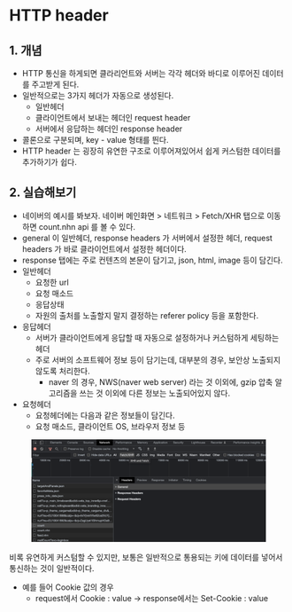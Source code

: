 # HTTP header

## 1. 개념&#x20;

* HTTP 통신을 하게되면 클라리언트와 서버는 각각 헤더와 바디로 이루어진 데이터를 주고받게 된다.&#x20;
* 일반적으로는 3가지 헤더가 자동으로 생성된다.&#x20;
  * 일반헤더&#x20;
  * 클라이언트에서 보내는 헤더인 request header&#x20;
  * 서버에서 응답하는 헤더인 response header&#x20;
* 콜론으로 구분되며, key - value 형태를 띈다. &#x20;
* HTTP header 는 굉장히 유연한 구조로 이루어져있어서 쉽게 커스텀한 데이터를 추가하기가 쉽다.&#x20;

## 2. 실습해보기&#x20;

* 네이버의 예시를 봐보자. 네이버 메인화면 > 네트워크 > Fetch/XHR 탭으로 이동하면 count.nhn api 를 볼 수 있다.&#x20;
* general 이 일반헤더, response headers 가 서버에서 설정한 헤더, request headers 가 바로 클라이언트에서 설정한 헤더이다.&#x20;
* response 탭에는 주로 컨텐츠의 본문이 담기고, json, html, image 등이 담긴다.&#x20;
* 일반헤더&#x20;
  * 요청한 url&#x20;
  * 요청 매소드&#x20;
  * 응답상태&#x20;
  * 자원의 출처를 노출할지 말지 결정하는 referer policy 등을 포함한다.&#x20;
* 응답헤더&#x20;
  * 서버가 클라이언트에게 응답할 때 자동으로 설정하거나 커스텀하게 세팅하는 헤더&#x20;
  * 주로 서버의 소프트웨어 정보 등이 담기는데, 대부분의 경우, 보안상 노출되지 않도록 처리한다.&#x20;
    * naver 의 경우, NWS(naver web server) 라는 것 이외에, gzip 압축 알고리즘을 쓰는 것 이외에 다른 정보는 노출되어있지 않다.&#x20;
* 요청헤더&#x20;
  * 요청헤더에는 다음과 같은 정보들이 담긴다.&#x20;
  * 요청 매소드, 클라이언트 OS, 브라우저 정보 등&#x20;

<figure><img src="../../.gitbook/assets/image (1) (9).png" alt=""><figcaption></figcaption></figure>



비록 유연하게 커스텀할 수 있지만, 보통은 일반적으로 통용되는 키에 데이터를 넣어서 통신하는 것이 일반적이다.&#x20;

* 예를 들어 Cookie 값의 경우
  * request에서 Cookie : value -> response에서는 Set-Cookie : value&#x20;


